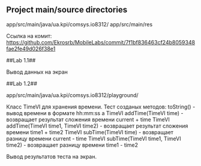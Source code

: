 ## Project main/source directories ##

app/src/main/java/ua.kpi/comsys.io8312/
app/src/main/res

Ссылка на комит: https://github.com/Ekrosrb/MobileLabs/commit/7f1bf836463cf24b8059348fae2fe49d026f38e1

##Lab 1.1##

Вывод данных на экран

##Lab 1.2##

app/src/main/java/ua.kpi/comsys.io8312/playground/

Класс TimeVI для хранения времени.
Тест созданых методов:
toString() - вывод времени в формате hh:mm:ss a
TimeVI addTime(TimeVI time) - возвращает результат сложения времени current + time
TimeVI addTime(TimeVI time1, TimeVI time2) - возвращает результат сложения времени time1 + time2
TimeVI subTime(TimeVI time) - возвращает разницу времени current - time
TimeVI subTime(TimeVI time1, TimeVI time2) - возвращает разницу времени time1 - time2

Вывод результатов теста на экран.
